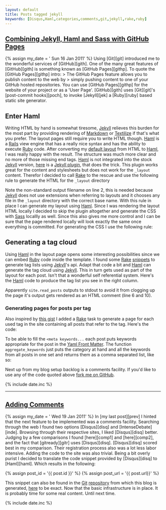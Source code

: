 ```yaml
---
layout: default
title: Posts tagged jekyll
keywords: [Disqus,Haml,categories,comments,git,jekyll,rake,ruby]
---
```

<h2><a href="/2011-01-16/blog-setup/">Combining Jekyll, Haml and Sass with GitHub Pages</a></h2>
{% assign my_date = ' Sun 16 Jan 2011' %}
Using [Git][git] introduced me to the wonderful services of
[GitHub][gith]. One of the many great features of [GitHub][gith] is
something known as [GitHub Pages][githp]. To quote the
[GitHub Pages][githp] intro:
> The GitHub Pages feature allows you to publish content to the web by
> simply pushing content to one of your GitHub hosted repositories. 
You can use [GitHub Pages][githp] for the website of your project or
as a 'User Page'. [GitHub][gith] uses [Git][git]'s
[post-commit hooks][poch], to invoke [Jekyll][jek] a [Ruby][ruby]
based static site generator.

## Enter Haml

Writing HTML by hand is somewhat tiresome, [Jekyll][jek] relieves this
burden for the most part by providing rendering of [Markdown][md] or
[Textilize][text] if that's what you prefer. The layout pages still require you to
write HTML though. [Haml][haml] is a [Rails][rails] view engine that has
a really nice syntax and has the ability to execute [Ruby][ruby] code.
After converting my [default layout][dlay] from HTML to [Haml][haml],
I was really happy with the result. The structure was much more clear
and no more of those missing end tags. [Haml][haml] is not
integrated into the stock [Jekyll][jek] version, [here][hamlp] is a
[Jekyll plugin][jekp], that does the trick. This plugin works great
for the content and stylesheets but does not work for the `_layout`
content. Therefor I decided to call [Rake][rake] to the rescue and use
the following rule to generate the HTML for the `_layout` directory

<script type="syntaxhighlighter" class="brush: ruby">
<![CDATA[
rule '.html' => ['.haml'] do |t|
    sh %{ haml -E utf-8 #{t.source} #{t.name.sub(/_haml\./,'.')} }
end
]]>
</script>

Note the non-standard output filename on line 2, this is needed because
[Jekyll][jek] does not use extensions when referring to layouts and it
chooses any file in the `_layout` directory with the correct base
name. With this rule in place I can generate my layout using
[Haml][haml]. Since I was rendering the layout HTML locally I decided
to skip the plugin altogether and generate the CSS with [Sass][sass]
locallly as well. Since this also gives me more control and I can be
sure that the page rendered locally will look exactly the same once
everything is committed. For generating the CSS I use the following rule:

<script type="syntaxhighlighter" class="brush: ruby">
<![CDATA[

rule '.css' => ['.scss'] do |t|
    sh %{ sass -t compressed #{t.source} #{t.name} }
end
]]>
</script>

## Generating a tag cloud

Using [Haml][haml] in the layout page opens some interesting
possibilities since we can embed [Ruby][ruby] code inside the
template. I found some [Rake][rake] [snippets][raketag] to generate
tag lists using [Jekyll][jek]'s api. Adapt that code a bit and [Haml][haml]
can generate the tag cloud using [Jekyll][jek]. This in turn gets used as part
of the layout for each post. Isn't that a wonderful self referential
system. Here's the [Haml][haml] code to produce the tag list you see
in the right column.

<script type="syntaxhighlighter" class="brush: ruby">
<![CDATA[

%h3 Categories
  %ul
  :ruby
  require 'rubygems'
  require 'jekyll'
  puts "<!--"
  options = Jekyll.configuration({})
  site = Jekyll::Site.new(options)
  site.read_posts('')
  puts "-->"
  site.categories.sort.each do |category, posts|
      print "<li>"
      print "<a href=\"/tags/#{category.gsub(/\s+/,'-')}.html\">"
      print "#{category} (#{posts.length})</a>"
      print "</li>"
  end
]]>
</script>
Apparently `site.read_posts` outputs to stdout to avoid it from
clogging up the page it's output gets rendered as an HTML comment
(line 6 and 10).

### Generating pages for posts per tag

Also inspired by [this gist][raketag] I added a [Rake][rake] task to
generate a page for each used tag in the site containing all posts
that refer to the tag. Here's the code:

<script type="syntaxhighlighter" class="brush: ruby">
<![CDATA[

namespace :tags do
  task :clean do 
    rm_rf "tags"
    mkdir "tags"
  end

  task :generate do
    puts 'Generating tags...'
    require 'rubygems'
    require 'jekyll'
    include Jekyll::Filters

    options = Jekyll.configuration({})
    site = Jekyll::Site.new(options)
    site.read_posts('')
    site.categories.sort.each do |category, posts|
      keywords = aggregate_keywords(category, posts)
      html= <<-HTML
---
layout: default
title: Posts tagged #{category}
keywords: [#{keywords}]
---
HTML
      posts.each do |post|
        post_data = post.to_liquid
        html << <<-HTML
<h2><a href="#{post_data['url']}">#{post_data['title']}></a></h2>
#{post_data['content']}
HTML
      end
      File.open("tags/#{category.gsub(/\s+/,'-')}.md", 'w+') do |file|
        file.puts html
      end
    end
  end
end

]]>
</script>

To be able to fill the `<meta keywords...` each post puts keywords
appropriate for the post in the [Yaml Front Matter][yfm].
The function `aggregate_keywords` just puts the category at hand
and all the keywords from all posts in one set and returns them as a comma
separated list, like so:

<script type="syntaxhighlighter" class="brush: ruby">
<![CDATA[

def aggregate_keywords(category,posts)
  keywords = SortedSet.new()
  keywords << category
  posts.each do |post|
    post_data = post.to_liquid
    if post_data.has_key? 'keywords' 
      post_data['keywords'].each do |word|
        keywords << word
      end
    end
  end
  return keywords.to_a.join(',')
end

]]>
</script>

Next up from my blog setup backlog is a comments facility.
If you'd like to use any of the code quoted above
[fork me on GitHub][me].

{% include date.inc %}

[me]: https://github.com/basbossink/basbossink.github.com "Github Pages repository"
[md]: http://daringfireball.net/projects/markdown/ "Markdown"
[text]: http://www.textism.com/tools/textile/ "Textile"
[yfm]: https://github.com/mojombo/jekyll/wiki/YAML-Front-Matter "YAML front matter"
[sass]: http://sass-lang.com/ "Sass"
[raketag]: https://gist.github.com/143571 "Gist to generate tag cloud using Rake"
[rake]: http://rake.rubyforge.org/ "Rake"
[dlay]: https://github.com/basbossink/basbossink.github.com/blob/master/_layouts/default_haml.haml "Default layout"
[rails]:http://rubyonrails.org/ "Ruby on Rails" 
[haml]: http://haml-lang.com/ "Haml"
[jekp]: https://github.com/mojombo/jekyll/wiki/Plugins "Jekyll Plugins"
[hamlp]: http://blog.martiandesigns.com/2010/07/19/haml-sass-converters-for-jekyll.html "Haml and SASS converters for Jekyll" 
[ruby]: http://www.ruby-lang.org/en/ "Ruby"
[jek]: http://jekyllrb.com/ "Jekyll"
[poch]: http://www.kernel.org/pub/software/scm/git/docs/githooks.html "githooks"
[git]: http://git-scm.com/ "Git"
[gith]: http://github.com/ "GitHub"
[githp]: http://pages.github.com/ "GitHub Pages"


<hr/>
<h2><a href="/2011-01-19/adding-comments/">Adding Comments</a></h2>
{% assign my_date = ' Wed 19 Jan 2011' %}
In [my last post][prev] I hinted that the next feature to be
implemented was a comments facility. Searching through the web I
found two options [Disqus][disq] and [IntenseDebate][inde]. Browsing
through their respective sites, I liked [Disqus][disq] better.
Judging by a few comparisons I found [here][comp1] and [here][comp2],
and the fact that [gitready][gitr] uses [Disqus][disq].
[Disqus][disq] scored best in my comparison. Their registration
process also was a lot less labor intensive. Adding the code to the
site was also trivial. Being a bit overly purist I decided to
translate the code snippet provided by [Disqus][disq] to
[Haml][haml]. Which results in the following:

{% assign post_id = '{{ post.id }}' %}
{% assign post_url = '{{ post.url}}' %}

<script type="syntaxhighlighter" class="brush: plain">
<![CDATA[

%div#disqus_thread
:javascript
  /* * * CONFIGURATION VARIABLES: EDIT BEFORE PASTING INTO YOUR WEBPAGE * * */
  var disqus_shortname = 'basbossink'; // required: replace example with your forum shortname

  // The following are highly recommended additional parameters. Remove the slashes in front to use.
  var disqus_identifier = '{{ post_id }}';
  var disqus_url = 'http://basbossink.github.com{{ post_url }}';

  /* * * DON'T EDIT BELOW THIS LINE * * */
  (function() {
    var dsq = document.createElement('script'); dsq.type = 'text/javascript'; dsq.async = true;
    dsq.src = 'http://' + disqus_shortname + '.disqus.com/embed.js';
    (document.getElementsByTagName('head')[0] || document.getElementsByTagName('body')[0]).appendChild(dsq);
  })();
%noscript 
  Please enable JavaScript to view the 
  %a{ :href => "http://disqus.com/?ref_noscript" } 
    comments powered by Disqus.
%a.dsq-brlink{ :href => "http://disqus.com" } 
  blog comments powered by
  %span.logo-disqus 
    Disqus
]]>
</script>
This snippet can also be found in the [Git][git] [repository][repo] from which
this blog is generated, [here][dh] to be exact. Now that the basic
infrastructure is in place. It is probably time for some real content.
Until next time.

{% include date.inc %}

[comp1]: http://geeklad.com/disqus-vs-intense-debate "Disqus vs. Intensdebate"
[comp2]: http://spicycauldron.com/2009/07/06/disqus-vs-intensedebate/ "Disqus vs. Intensdebate"
[gitr]: http://gitready.com/ "gitready"
[repo]: https://github.com/basbossink/basbossink.github.com "personal pages"
[dh]: https://github.com/basbossink/basbossink.github.com/raw/master/_includes/disqus.haml "Disqus code in haml syntax"
[git]: http://git-scm.com/ "git"
[haml]: http://haml-lang.com/ "Haml"
[disq]: http://disqus.com/ "Disqus"
[inde]: http://intensedebate.com/ "IntenseDebate"
[prev]: http://basbossink.github.com/2011-01-16/blog-setup/ "Blog setup"


